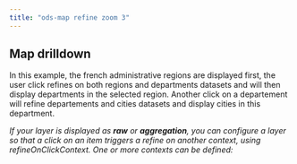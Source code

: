 ```yaml
---
title: "ods-map refine zoom 3"
---
```


## Map drilldown

In this example, the french administrative regions are displayed first, the user click refines on both regions and departments datasets and will then display departments in the selected region. Another click on a departement will refine departements and cities datasets and display cities in this department.

_If your layer is displayed as **raw** or **aggregation**, you can configure a layer so that a click on an item triggers a refine on another context, using refineOnClickContext. One or more contexts can be defined:_
